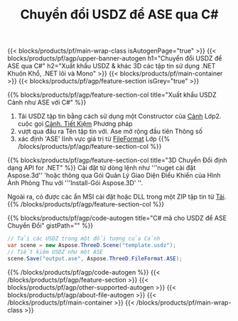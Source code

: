 ﻿---
title: Chuyển đổi USDZ để ASE qua C# 
description: Chuyển đổi USDZ & khác 3D các tập tin sử dụng .NET API
url: /vi/net/conversion/usdz-to-ase/
family: 3d
platformtag: net
feature: conversion
informat: USDZ
outformat: ASE
otherformats: PDF 3MF GLTF DRC DXF OBJ FBX DAE 
---
{{< blocks/products/pf/main-wrap-class isAutogenPage="true" >}}
{{< blocks/products/pf/agp/upper-banner-autogen h1="Chuyển đổi USDZ để ASE qua C#" h2="Xuất khẩu USDZ & khác 3D các tập tin sử dụng .NET Khuôn Khổ, .NET lõi và Mono" >}}
{{< blocks/products/pf/main-container >}}
{{< blocks/products/pf/agp/feature-section isGrey="true" >}}

{{% blocks/products/pf/agp/feature-section-col title="Xuất khẩu USDZ Cảnh như ASE với C#" %}}
1. Tải USDZ tập tin bằng cách sử dụng một Constructor của [Cảnh](https://apireference.aspose.com/3d/net/aspose.threed/scene) Lớp2. cuộc gọi [Cảnh. Tiết Kiệm](https://apireference.aspose.com/3d/net/aspose.threed/scene/methods/save/index) Phương pháp
3. vượt qua đầu ra Tên tập tin với. Ase mở rộng đầu tiên Thông số
4. xác định 'ASE' lĩnh vực giá trị từ [FileFormat](https://apireference.aspose.com/3d/net/aspose.threed/fileformat/fields/index) Lớp
{{% /blocks/products/pf/agp/feature-section-col %}}

{{% blocks/products/pf/agp/feature-section-col title="3D Chuyển Đổi định dạng API for .NET" %}}
Cài đặt từ dòng lệnh như '''nuget cài đặt Aspose.3d'' 'hoặc thông qua Gói Quản Lý Giao Diện Điều Khiển của Hình Ảnh Phòng Thu với '''Install-Gói Aspose.3D' ''.

Ngoài ra, có được các ẩn MSI cài đặt hoặc DLL trong một ZIP tập tin từ [Tải](https://downloads.aspose.com/3d/net).
{{% /blocks/products/pf/agp/feature-section-col %}}

{{% blocks/products/pf/agp/code-autogen title="C# mã cho USDZ để ASE Chuyển Đổi" gistPath="" %}}
```cs
// Tải các USDZ trong một đối tượng của Cảnh 
var scene = new Aspose.ThreeD.Scene("template.usdz");
// Tiết kiệm USDZ như một ASE 
scene.Save("output.ase", Aspose.ThreeD.FileFormat.ASE);

```
{{% /blocks/products/pf/agp/code-autogen %}}
{{< /blocks/products/pf/agp/feature-section >}}
{{< blocks/products/pf/agp/other-supported-autogen >}}
{{< blocks/products/pf/agp/about-file-autogen >}}
{{< /blocks/products/pf/main-container >}}
{{< /blocks/products/pf/main-wrap-class >}}